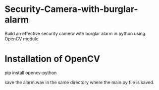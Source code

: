 # Security-Camera-with-burglar-alarm
Build an effective security camera with burglar alarm in python using OpenCV module.

# Installation of OpenCV
pip install opencv-python

save the alarm.wav in the same directory where the main.py file is saved.
